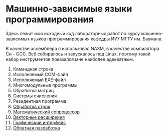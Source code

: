 # Машинно-зависимые языки программирования

Здесь лежит мой исходный код лабораторных работ по курсу машинно-зависимых
языков программирования кафедры ИУ7 МГТУ им. Баумана.

В качестве ассемблера я использовал NASM, в качестве компилятора Си - GCC.
Всё собиралось и запускалось под Linux, поэтому такой набор инструментов
показался мне наиболее адекватным.

 1. Командная строка
 2. Исполняемый COM-файл
 3. Исполняемый EXE-файл
 4. Многомодульные программы
 5. Обработка матриц
 6. Системы счисления
 7. Резидентная программа
 8. [Обработка строк](lab-08)
 9. [Математический сопроцессор](lab-09)
10. [Векторные расширения](lab-10)
11. [Графический интерфейс](lab-11)
12. [Обратная разработка](lab-12)
